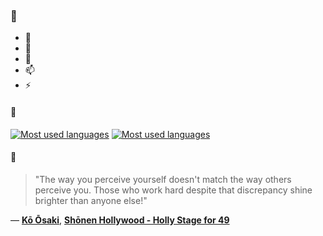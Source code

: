 ### 👋

- 🔭
- 🌱
- 💬
- 📫
- ⚡

#### 🧏

[![Most used languages](https://github-readme-stats-aynah.vercel.app/api/top-langs/?username=aynh&theme=solarized-dark&langs_count=6&layout=compact&hide_title=true)](https://github.com/anuraghazra/github-readme-stats#gh-dark-mode-only)
[![Most used languages](https://github-readme-stats-aynah.vercel.app/api/top-langs/?username=aynh&theme=solarized-light&langs_count=6&layout=compact&hide_title=true)](https://github.com/anuraghazra/github-readme-stats#gh-light-mode-only)

#### 💬

> "The way you perceive yourself doesn't match the way others perceive you. Those who work hard despite that discrepancy shine brighter than anyone else!"

&mdash; [**Kō Ōsaki**](https://myanimelist.net/character.php?q=K%C5%8D%20%C5%8Csaki&cat=character), [**Shōnen Hollywood - Holly Stage for 49**](https://myanimelist.net/search/all?q=Sh%C5%8Dnen%20Hollywood%20-%20Holly%20Stage%20for%2049&cat=all)

